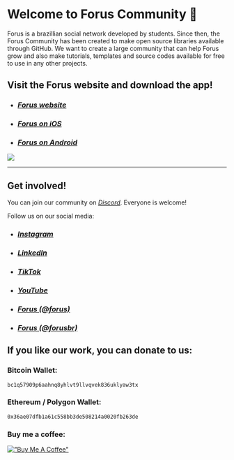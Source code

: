 # Welcome to Forus Community 👋

Forus is a brazillian social network developed by students. Since then, the Forus Community has been created to make open source libraries available through GitHub. We want to create a large community that can help Forus grow and also make tutorials, templates and source codes available for free to use in any other projects.

## Visit the Forus website and download the app!

- ### ***[Forus website](https://forus.app/)***
- ### ***[Forus on iOS](https://apps.apple.com/us/app/*forus-explore-the-world/id1613210612)***
- ### ***[Forus on Android](https://play.google.com/store/apps/details?id=app.forus)***

<a href="https://forus.app" target="_blank"><img src="https://forus.app/images/website-preview.jpg" target="_blank"></a>

---

## Get involved!

You can join our community on *[Discord](https://discord.gg/bY7wrX3TSK)*. Everyone is welcome!

Follow us on our social media:
- ### ***[Instagram](http://instagram.com/forus.app)***
- ### ***[LinkedIn](https://www.linkedin.com/company/forusapp/)***
- ### ***[TikTok](http://tiktok.com/@forus.app)***
- ### ***[YouTube](http://youtube.com/@forusapp)***
- ### ***[Forus (@forus)](https://forus.app/forus)***
- ### ***[Forus (@forusbr)](https://forus.app/forusbr)***

## If you like our work, you can donate to us:
### Bitcoin Wallet:
`bc1q57909p6aahnq8yhlvt9llvqvek836uklyaw3tx`

### Ethereum / Polygon Wallet:
`0x36ae07dfb1a61c558bb3de508214a0020fb263de`

### Buy me a coffee:

[!["Buy Me A Coffee"](https://www.buymeacoffee.com/assets/img/custom_images/orange_img.png)](https://buymeacoffee.com/forus) 
